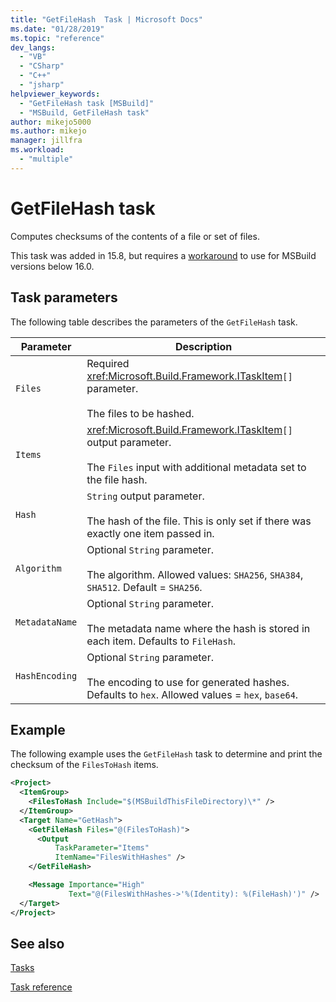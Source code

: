 ```yaml
---
title: "GetFileHash  Task | Microsoft Docs"
ms.date: "01/28/2019"
ms.topic: "reference"
dev_langs:
  - "VB"
  - "CSharp"
  - "C++"
  - "jsharp"
helpviewer_keywords:
  - "GetFileHash task [MSBuild]"
  - "MSBuild, GetFileHash task"
author: mikejo5000
ms.author: mikejo
manager: jillfra
ms.workload:
  - "multiple"
---
```

# GetFileHash task

Computes checksums of the contents of a file or set of files.

This task was added in 15.8, but requires a [workaround](https://github.com/Microsoft/msbuild/pull/3999#issuecomment-458193272) to use for MSBuild versions below 16.0.

## Task parameters

 The following table describes the parameters of the `GetFileHash` task.

|Parameter|Description|
|---------------|-----------------|
|`Files`|Required <xref:Microsoft.Build.Framework.ITaskItem>`[]` parameter.<br /><br />The files to be hashed.|
|`Items`|<xref:Microsoft.Build.Framework.ITaskItem>`[]` output parameter.<br /><br />The `Files` input with additional metadata set to the file hash.|
|`Hash`|`String` output parameter.<br /><br />The hash of the file. This is only set if there was exactly one item passed in.|
|`Algorithm`|Optional `String` parameter.<br /><br />The algorithm. Allowed values: `SHA256`, `SHA384`, `SHA512`. Default = `SHA256`.|
|`MetadataName`|Optional `String` parameter.<br /><br />The metadata name where the hash is stored in each item. Defaults to `FileHash`.|
|`HashEncoding`|Optional `String` parameter.<br /><br />The encoding to use for generated hashes. Defaults to `hex`. Allowed values = `hex`, `base64`.|

## Example

The following example uses the `GetFileHash` task to determine and print the checksum of the `FilesToHash` items.

```xml
<Project>
  <ItemGroup>
    <FilesToHash Include="$(MSBuildThisFileDirectory)\*" />
  </ItemGroup>
  <Target Name="GetHash">
    <GetFileHash Files="@(FilesToHash)">
      <Output
          TaskParameter="Items"
          ItemName="FilesWithHashes" />
    </GetFileHash>

    <Message Importance="High"
             Text="@(FilesWithHashes->'%(Identity): %(FileHash)')" />
  </Target>
</Project>
```

## See also

[Tasks](../msbuild/msbuild-tasks.md)

[Task reference](../msbuild/msbuild-task-reference.md)
